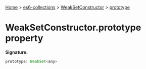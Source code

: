 [Home](./index) &gt; [es6-collections](es6-collections.md) &gt; [WeakSetConstructor](es6-collections.weaksetconstructor.md) &gt; [prototype](es6-collections.weaksetconstructor.prototype.md)

# WeakSetConstructor.prototype property


**Signature:**
```javascript
prototype: WeakSet<any>
```
